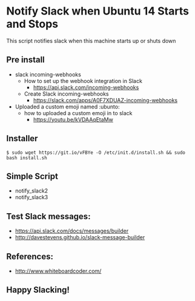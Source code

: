# Notify Slack when Ubuntu 14 Starts and Stops
This script notifies slack when this machine starts up or shuts down


## Pre install 
* slack incoming-webhooks
  * How to set up the webhook integration in Slack 
    - https://api.slack.com/incoming-webhooks
  * Create Slack incoming-webhooks
    - https://slack.com/apps/A0F7XDUAZ-incoming-webhooks
* Uploaded a custom emoji named :ubunto: 
  * how to uploaded a custom emoji in to slack
    - https://youtu.be/kVDAAqEtaMw

## Installer   
```
$ sudo wget https://git.io/vFBYe -O /etc/init.d/install.sh && sudo bash install.sh
```

## Simple Script
* notify_slack2 
* notify_slack3 

## Test Slack messages:

- https://api.slack.com/docs/messages/builder
- http://davestevens.github.io/slack-message-builder

## References:
- http://www.whiteboardcoder.com/

## Happy Slacking!





